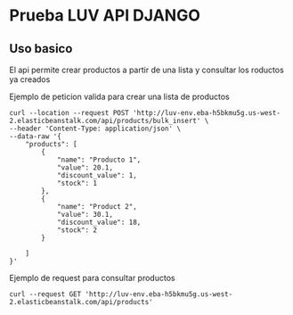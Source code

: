 # Prueba LUV API DJANGO

## Uso basico

El api permite crear productos a partir de una lista y consultar los roductos ya creados

Ejemplo de peticion valida para crear una lista de productos 
```shell
curl --location --request POST 'http://luv-env.eba-h5bkmu5g.us-west-2.elasticbeanstalk.com/api/products/bulk_insert' \
--header 'Content-Type: application/json' \
--data-raw '{
	"products": [
		{
			"name": "Producto 1",
			"value": 20.1,
			"discount_value": 1,
			"stock": 1
		},	
		{
			"name": "Product 2",
			"value": 30.1,
			"discount_value": 18,
			"stock": 2
		}
		
	]
}'
```

Ejemplo de request para consultar productos
```shell
curl --request GET 'http://luv-env.eba-h5bkmu5g.us-west-2.elasticbeanstalk.com/api/products'
```



